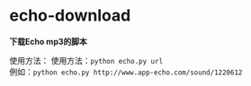 # echo-download

**下载Echo mp3的脚本**

使用方法：
使用方法：`python echo.py url`  
例如：`python echo.py http://www.app-echo.com/sound/1220612`
